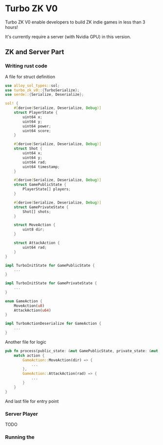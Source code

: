 # Turbo ZK V0

Turbo ZK V0 enable developers to build ZK indie games in less than 3 hours!

It's currently require a server (with Nvidia GPU) in this version.

## ZK and Server Part

### Writing rust code

A file for struct definition

```rust
use alloy_sol_types::sol;
use turbo_zk_v0::{TurboSerialize};
use serde::{Serialize, Deserialize};

sol! {
    #[derive(Serialize, Deserialize, Debug)]
    struct PlayerState {
        uint64 x;
        uint64 y;
        uint64 power;
        uint64 score;
    }

    #[derive(Serialize, Deserialize, Debug)]
    struct Shot {
        uint64 x;
        uint64 y;
        uint64 rad;
        uint64 timestamp;
    }

    #[derive(Serialize, Deserialize, Debug)]
    struct GamePublicState {
        PlayerState[] players;
    }

    #[derive(Serialize, Deserialize, Debug)]
    struct GamePrivateState {
        Shot[] shots;
    }

    struct MoveAction {
        uint8 dir;
    }

    struct AttackAction {
        uint64 rad;
    }
}

impl TurboInitState for GamePublicState {
    ...
}

impl TurboInitState for GamePrivateState {
    ...
}

enum GameAction {
    MoveAction(u8)
    AttackAction(u64)
}

impl TurboActionDeserialize for GameAction {
    ...
}
```

Another file for logic

```rust
pub fn process(public_state: &mut GamePublicState, private_state: &mut GamePrivateState, action: &GameAction, context: &TurboActionContext) {
    match action {
        GameAction::MoveAction(dir) => {
            ...
        },
        GameAction::AttackAction(rad) => {
            ...
        }
    }
}
```

And last file for entry point

### Server Player

TODO

### Running the 
